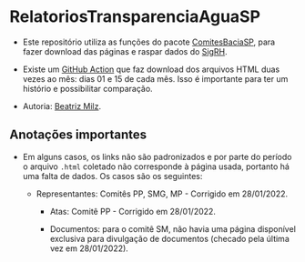 
<!-- README.md is generated from README.Rmd. Please edit that file -->

# RelatoriosTransparenciaAguaSP

-   Este repositório utiliza as funções do pacote
    [ComitesBaciaSP](https://github.com/beatrizmilz/ComitesBaciaSP),
    para fazer download das páginas e raspar dados do
    [SigRH](https://sigrh.sp.gov.br/).

-   Existe um [GitHub
    Action](https://github.com/beatrizmilz/RelatoriosTransparenciaAguaSP/actions/workflows/executar-script-download-html.yaml)
    que faz download dos arquivos HTML duas vezes ao mês: dias 01 e 15
    de cada mês. Isso é importante para ter um histório e possibilitar
    comparação.

-   Autoria: [Beatriz Milz](https://github.com/beatrizmilz).

## Anotações importantes

-   Em alguns casos, os links não são padronizados e por parte do
    período o arquivo `.html` coletado não corresponde à página usada,
    portanto há uma falta de dados. Os casos são os seguintes:

    -   Representantes: Comitês PP, SMG, MP - Corrigido em 28/01/2022.

        -   Atas: Comitê PP - Corrigido em 28/01/2022.

        -   Documentos: para o comitê SM, não havia uma página
            disponível exclusiva para divulgação de documentos (checado
            pela última vez em 28/01/2022).
